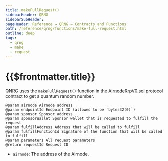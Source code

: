 ```yaml
---
title: makeFullRequest()
sidebarHeader: QRNG
sidebarSubHeader:
pageHeader: Reference → QRNG → Contracts and Functions
path: /reference/qrng/functions/make-full-request.html
outline: deep
tags:
  - qrng
  - make
  - request
---
```


<PageHeader/>

<SearchHighlight/>

# {{$frontmatter.title}}

QNRG uses the `makeFullRequest()` function in the
[AirnodeRrpV0.sol](https://github.com/api3dao/airnode/blob/master/packages/airnode-protocol/contracts/rrp/AirnodeRrpV0.sol)
protocol contract to get a quantum random number.

```
@param airnode Airnode address
@param endpointId Endpoint ID (allowed to be `bytes32(0)`)
@param sponsor Sponsor address
@param sponsorWallet Sponsor wallet that is requested to fulfill the request
@param fulfillAddress Address that will be called to fulfill
@param fulfillFunctionId Signature of the function that will be called to fulfill
@param parameters All request parameters
@return requestId Request ID
```

- `airnode`: The address of the Airnode.
